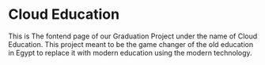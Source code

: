 # Cloud Education
This is The fontend page of our Graduation Project under the name of Cloud Education.
This project meant to be the game changer of the old education in Egypt to replace it with modern education using the modern technology.
